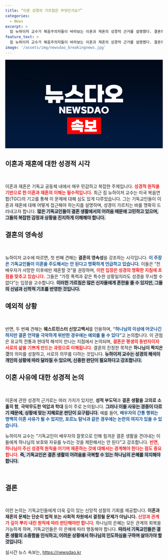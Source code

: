```yaml
---
title: “이혼 성경의 가르침은 무엇인가요?”
categories:
  - News
excerpt: >
  짐 뉴하이저 교수가 복음주의자들이 바라보는 이혼과 재혼의 성경적 근거를 설명했다. 결혼의 영속성과 예외 상황을 논의하며, 기독교인들이 신중하게 판단해야 할 이혼 사유를 제시한다. 과연 성경은 어떤 기준을 제시하고 있을까?
feature_text: >
  짐 뉴하이저 교수가 복음주의자들이 바라보는 이혼과 재혼의 성경적 근거를 설명했다. 결혼의 영속성과 예외 상황을 논의하며, 기독교인들이 신중하게 판단해야 할 이혼 사유를 제시한다. 과연 성경은 어떤 기준을 제시하고 있을까?
image: '/assets/img/newsdao_breakingnews.jpg'
---
```


<p><img src="/assets/img/newsdao_breakingnews.jpg" alt="firstkoreanews 속보" /></p>

<h2 data-ke-size="size26">이혼과 재혼에 대한 성경적 시각</h2>

<p data-ke-size="size16">&nbsp;</p>

<p>이혼과 재혼은 기독교 공동체 내에서 매우 민감하고 복잡한 주제입니다. <b><span style="color: #ee2323;">성경적 원칙을 기반으로 한 이혼과 재혼의 이해는 필수적입니다.</span></b> 최근 짐 뉴하이저 교수는 미국 복음연합(TGC)의 기고를 통해 이 문제에 대해 심도 있게 다루었습니다. 그는 기독교인들이 이혼과 재혼에 대해 어떻게 접근해야 하는지를 설명하며, 성경이 가르치는 바를 명확히 드러내고자 합니다. <b><span style="background-color: #21538527;">많은 기독교인들이 결혼 생활에서의 어려움 때문에 고민하고 있으며, 그들의 복잡한 감정과 상황을 진지하게 이해해야 합니다.</span></b> </p>

<h2 data-ke-size="size26">결혼의 영속성</h2>

<p data-ke-size="size16">&nbsp;</p>

<p>뉴하이저 교수에 따르면, 첫 번째 견해는 <b>결혼의 영속성</b>을 강조하는 시각입니다. <b><span style="color: #1a5490;">이 주장은 기독교인들이 이혼을 주도해서는 안 된다고 명확하게 언급하고 있습니다.</span></b> 이들은 “전 배우자가 사망한 이후에만 재혼할 것”을 권장하며, <b><span style="color: #ee2323;">이런 입장은 성경의 명확한 지침에 초점을 맞추고 있습니다.</span></b> 그들은 “가정 폭력과 같은 특수한 상황일지라도 성경을 무시할 수 없다”는 입장을 고수합니다. <b><span style="background-color: #21538527;">이러한 가르침은 많은 신자들에게 혼란을 줄 수 있지만, 그들의 신념과 신학적 기초를 반영한 것입니다.</span></b></p>

<h2 data-ke-size="size26">예외적 상황</h2>

<p data-ke-size="size16">&nbsp;</p>

<p>반면, 두 번째 견해는 <b>웨스트민스터 신앙고백서</b>를 인용하며, <b><span style="color: #1a5490;">“하나님의 이상에 어긋나긴 하지만 결혼 언약을 극악하게 위반한 경우에는 예외를 둘 수 있다”</span></b>고 논의합니다. 이 관점은 유교적 전통과 현대적 해석이 만나는 지점에서 논의되며, <b><span style="color: #ee2323;">결혼은 평생의 동반자이자 서로의 삶을 기쁘게 만드는 과정으로 이해됩니다.</span></b> 결혼의 진정한 목적은 <b>하나님이 짝지은 것</b>의 의미를 성찰하고, 서로의 의무를 다하는 것입니다. <b><span style="background-color: #21538527;">뉴하이저 교수는 성경의 해석이 개인의 상황에 따라 달라질 수 있으며, 신중한 판단이 필요하다고 강조합니다.</span></b></p>

<h2 data-ke-size="size26">이혼 사유에 대한 성경적 논의</h2>

<p data-ke-size="size16">&nbsp;</p>

<p>이혼에 관한 성경적 근거로는 여러 가지가 있지만, <b>성적 부도덕</b>과 <b>결혼 생활을 고의로 소홀히 함</b>, <b>극악무도한 억압과 학대</b> 등이 주로 논의됩니다. <b><span style="background-color: #21538527;">그러나 이들 사유는 경중이 다르기 때문에, 상황에 맞는 지혜로운 판단이 요구됩니다.</span></b> 예를 들어, <b><span style="color: #1a5490;">배우자의 간통 행위는 명백히 이혼 사유가 될 수 있지만, 포르노 탐닉과 같은 경우에는 논란의 여지가 있을 수 있습니다.</span></b></p>

<p>뉴하이저 교수는 “기독교인이 배우자의 잘못으로 인해 힘겨운 결혼 생활을 견뎌내는 이들에게 하나님의 보호와 자유를 누리는 것을 제한해서는 안 된다”고 강조합니다. <b><span style="color: #ee2323;">반면, 하나님이 주신 성경적 원칙을 어기며 재혼하는 것에 대해서는 경계해야 한다는 점도 중요합니다.</span></b> <b><span style="background-color: #21538527;">즉, 기독교인은 결혼 생활의 어려움을 극복할 수 있는 하나님의 은혜를 의지해야 합니다.</span></b></p>

<p data-ke-size="size16">&nbsp;</p> 

<h2 data-ke-size="size26">결론</h2>

<p data-ke-size="size16">&nbsp;</p>

<p>이런 논의는 기독교인들에게 더욱 깊이 있는 신앙적 성찰의 기회를 제공합니다. <b>이혼과 재혼의 문제는 단순히 법적 또는 사회적 차원에서 결정될 문제가 아닙니다.</b> <b><span style="color: #ee2323;">신앙과 관계가 깊이 뿌리 내린 원칙에 따라 판단해야만 합니다.</span></b> 하나님의 은혜는 모든 관계의 회복을 가능하게 하며, 기독교인들은 이 은혜에 따라 행동해야 합니다. <b><span style="background-color: #21538527;">따라서 기독교인들은 결혼 생활의 소중함을 인식하고, 어려운 상황에서 하나님의 인도하심을 구하며 살아가야 할 것입니다.</span></b></p>
실시간 뉴스 속보는, <a href="https://newsdao.kr" rel="dofollow">https://newsdao.kr</a>


